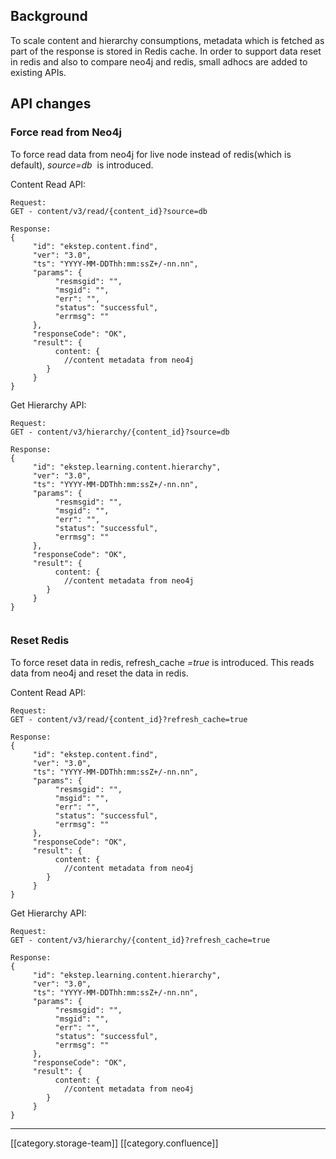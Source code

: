 
## Background
To scale content and hierarchy consumptions, metadata which is fetched as part of the response is stored in Redis cache. In order to support data reset in redis and also to compare neo4j and redis, small adhocs are added to existing APIs.


## API changes

### Force read from Neo4j
To force read data from neo4j for live node instead of redis(which is default),  _source=db_  is introduced.

Content Read API:
```
Request:
GET - content/v3/read/{content_id}?source=db

Response:
{
     "id": "ekstep.content.find",
     "ver": "3.0",
     "ts": "YYYY-MM-DDThh:mm:ssZ+/-nn.nn",
     "params": {
          "resmsgid": "",
          "msgid": "",
          "err": "",
          "status": "successful",
          "errmsg": ""
     },
     "responseCode": "OK",
     "result": {
          content: {
			//content metadata from neo4j
		}
     }
}
```


Get Hierarchy API:
```
Request:
GET - content/v3/hierarchy/{content_id}?source=db

Response:
{
     "id": "ekstep.learning.content.hierarchy",
     "ver": "3.0",
     "ts": "YYYY-MM-DDThh:mm:ssZ+/-nn.nn",
     "params": {
          "resmsgid": "",
          "msgid": "",
          "err": "",
          "status": "successful",
          "errmsg": ""
     },
     "responseCode": "OK",
     "result": {
          content: {
			//content metadata from neo4j
		}
     }
}


```



### Reset Redis
To force reset data in redis, refresh_cache _=true_  is introduced. This reads data from neo4j and reset the data in redis.

Content Read API:
```
Request:
GET - content/v3/read/{content_id}?refresh_cache=true

Response:
{
     "id": "ekstep.content.find",
     "ver": "3.0",
     "ts": "YYYY-MM-DDThh:mm:ssZ+/-nn.nn",
     "params": {
          "resmsgid": "",
          "msgid": "",
          "err": "",
          "status": "successful",
          "errmsg": ""
     },
     "responseCode": "OK",
     "result": {
          content: {
			//content metadata from neo4j
		}
     }
}
```


Get Hierarchy API:
```
Request:
GET - content/v3/hierarchy/{content_id}?refresh_cache=true

Response:
{
     "id": "ekstep.learning.content.hierarchy",
     "ver": "3.0",
     "ts": "YYYY-MM-DDThh:mm:ssZ+/-nn.nn",
     "params": {
          "resmsgid": "",
          "msgid": "",
          "err": "",
          "status": "successful",
          "errmsg": ""
     },
     "responseCode": "OK",
     "result": {
          content: {
			//content metadata from neo4j
		}
     }
}
```






*****

[[category.storage-team]] 
[[category.confluence]] 
